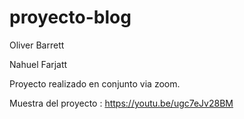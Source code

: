 # proyecto-blog

Oliver Barrett

Nahuel Farjatt

Proyecto realizado en conjunto via zoom. 

Muestra del proyecto : https://youtu.be/ugc7eJv28BM
